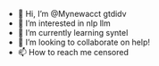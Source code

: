 - 👋 Hi, I’m @Mynewacct gtdidv
- 👀 I’m interested in nlp llm
- 🌱 I’m currently learning syntel
- 💞️ I’m looking to collaborate on help!
- 📫 How to reach me censored 

<!---
Mynewacct/Mynewacct is a ✨ special ✨ repository because its `README.md` (this file) appears on your GitHub profile.
You can click the Preview link to take a look at your changes.
--->

